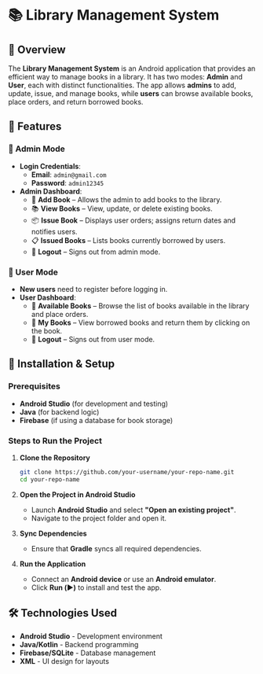 
# 📚 Library Management System

## 📌 Overview

The **Library Management System** is an Android application that provides an efficient way to manage books in a library. It has two modes: **Admin** and **User**, each with distinct functionalities. The app allows **admins** to add, update, issue, and manage books, while **users** can browse available books, place orders, and return borrowed books.

## 🎯 Features

### 🔹 Admin Mode
- **Login Credentials**:
  - **Email**: `admin@gmail.com`
  - **Password**: `admin12345`
- **Admin Dashboard**:
  - 📖 **Add Book** – Allows the admin to add books to the library.
  - 📚 **View Books** – View, update, or delete existing books.
  - 📦 **Issue Book** – Displays user orders; assigns return dates and notifies users.
  - 📋 **Issued Books** – Lists books currently borrowed by users.
  - 🔑 **Logout** – Signs out from admin mode.

### 🔹 User Mode
- **New users** need to register before logging in.
- **User Dashboard**:
  - 📘 **Available Books** – Browse the list of books available in the library and place orders.
  - 📕 **My Books** – View borrowed books and return them by clicking on the book.
  - 🔑 **Logout** – Signs out from user mode.


## 🚀 Installation & Setup

### Prerequisites
- **Android Studio** (for development and testing)
- **Java** (for backend logic)
- **Firebase** (if using a database for book storage)

### Steps to Run the Project
1. **Clone the Repository**
   ```sh
   git clone https://github.com/your-username/your-repo-name.git
   cd your-repo-name
   ```

2. **Open the Project in Android Studio**
   - Launch **Android Studio** and select **"Open an existing project"**.
   - Navigate to the project folder and open it.

3. **Sync Dependencies**
   - Ensure that **Gradle** syncs all required dependencies.

4. **Run the Application**
   - Connect an **Android device** or use an **Android emulator**.
   - Click **Run (▶️)** to install and test the app.


## 🛠️ Technologies Used
- **Android Studio** - Development environment
- **Java/Kotlin** - Backend programming
- **Firebase/SQLite** - Database management
- **XML** - UI design for layouts



